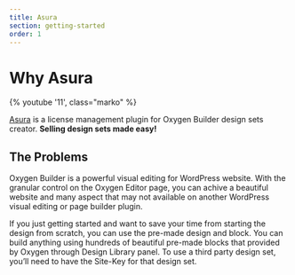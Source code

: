 ```yaml
---
title: Asura
section: getting-started
order: 1
---
```


# Why Asura

{% youtube '11', class="marko" %}

[Asura](https://dplugins.com/asura) is a license management plugin for Oxygen Builder design sets creator. **Selling design sets made easy!**

## The Problems

Oxygen Builder is a powerful visual editing for WordPress website. With the granular control on the Oxygen Editor page, you can achive a beautiful website and many aspect that may not available on another WordPress visual editing or page builder plugin.

If you just getting started and want to save your time from starting the design from scratch, you can use the pre-made design and block. You can build anything using hundreds of beautiful pre-made blocks that provided by Oxygen through Design Library panel. To use a third party design set, you’ll need to have the Site-Key for that design set.

